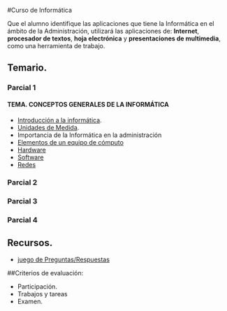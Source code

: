 #Curso de Informática

Que el alumno identifique las aplicaciones que tiene la Informática en el ámbito de la Administración, utilizará las aplicaciones de: **Internet**, **procesador de textos**, **hoja electrónica** y **presentaciones de multimedia**, como una herramienta de trabajo.


## Temario.
### Parcial 1

#### TEMA. CONCEPTOS GENERALES DE LA INFORMÁTICA
 - [Introducción a la informática](parcial-1/introduccion.html).
 - [Unidades de Medida](parcial-1/unidades_de_medidas.html).
 - Importancia de la Informática en la administración
 - [Elementos de un equipo de cómputo](parcial-1/elementos-de-un-equipo-de-computo.html)
 - [Hardware](parcial-1/hardware.html)
 - [Software](parcial-1/software.html)
 - [Redes](parcial-1/redes.html)

### Parcial 2
### Parcial 3
### Parcial 4

## Recursos.

 - [juego de Preguntas/Respuestas](../jueguito.html)

##Criterios de evaluación:
 - Participación.
 - Trabajos y tareas
 - Examen.

